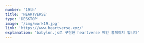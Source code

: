 ```yaml
---
number: '19th'
title: 'HEARTVERSE'
type: 'DESKTOP'
image: '/img/work19.jpg'
link: 'https://www.heartverse.xyz/'
explanation: 'babylon.js로 구현한 heartverse 메인 홈페이지 입니다'
---
```

